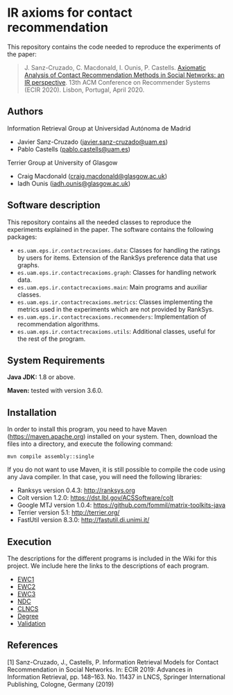 # IR axioms for contact recommendation
This repository contains the code needed to reproduce the experiments of the paper:

> J. Sanz-Cruzado, C. Macdonald, I. Ounis, P. Castells. [Axiomatic Analysis of Contact Recommendation Methods in Social Networks: an IR perspective](http://ir.ii.uam.es/pubs/ecir2020.pdf). 13th ACM Conference on Recommender Systems (ECIR 2020). Lisbon, Portugal, April 2020.

## Authors
Information Retrieval Group at Universidad Autónoma de Madrid
- Javier Sanz-Cruzado (javier.sanz-cruzado@uam.es)
- Pablo Castells (pablo.castells@uam.es)

Terrier Group at University of Glasgow
- Craig Macdonald (craig.macdonald@glasgow.ac.uk)
- Iadh Ounis (iadh.ounis@glasgow.ac.uk)

## Software description
This repository contains all the needed classes to reproduce the experiments explained in the paper. The software contains the following packages:

- `es.uam.eps.ir.contactrecaxioms.data`: Classes for handling the ratings by users for items. Extension of the RankSys preference data that use graphs.
- `es.uam.eps.ir.contactrecaxioms.graph`: Classes for handling network data.
- `es.uam.eps.ir.contactrecaxioms.main`: Main programs and auxiliar classes.
- `es.uam.eps.ir.contactrecaxioms.metrics`: Classes implementing the metrics used in the experiments which are not provided by RankSys.
- `es.uam.eps.ir.contactrecaxioms.recommenders`: Implementation of recommendation algorithms.
- `es.uam.eps.ir.contactrecaxioms.utils`: Additional classes, useful for the rest of the program.

## System Requirements
**Java JDK:** 1.8 or above.

**Maven:** tested with version 3.6.0.

## Installation
In order to install this program, you need to have Maven (https://maven.apache.org) installed on your system. Then, download the files into a directory, and execute the following command:
```
mvn compile assembly::single
```
If you do not want to use Maven, it is still possible to compile the code using any Java compiler. In that case, you will need the following libraries:
- Ranksys version 0.4.3: http://ranksys.org
- Colt version 1.2.0: https://dst.lbl.gov/ACSSoftware/colt
- Google MTJ version 1.0.4: https://github.com/fommil/matrix-toolkits-java
- Terrier version 5.1: http://terrier.org/
- FastUtil version 8.3.0: http://fastutil.di.unimi.it/

## Execution
The descriptions for the different programs is included in the Wiki for this project. We include here the links to the descriptions of each program. 

* [EWC1](https://github.com/ir-uam/contact-rec-axioms/wiki/EWC1)
* [EWC2](https://github.com/ir-uam/contact-rec-axioms/wiki/EWC2)
* [EWC3](https://github.com/ir-uam/contact-rec-axioms/wiki/EWC3)
* [NDC](https://github.com/ir-uam/contact-rec-axioms/wiki/NDC)
* [CLNCS](https://github.com/ir-uam/contact-rec-axioms/wiki/CLNCS)
* [Degree](https://github.com/ir-uam/contact-rec-axioms/wiki/degree)
* [Validation](https://github.com/ir-uam/contact-rec-axioms/wiki/Validation)

## References
[1] Sanz-Cruzado, J., Castells, P.  Information Retrieval Models for Contact Recommendation in Social Networks. 
In: ECIR 2019: Advances in Information Retrieval, pp. 148–163. No. 11437 in LNCS, 
Springer International Publishing, Cologne, Germany (2019)
